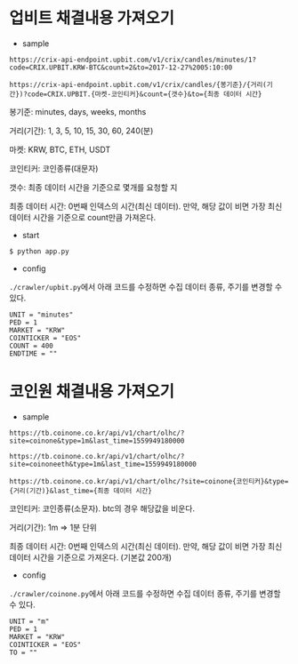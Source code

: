# 업비트 채결내용 가져오기

* sample

```
https://crix-api-endpoint.upbit.com/v1/crix/candles/minutes/1?code=CRIX.UPBIT.KRW-BTC&count=2&to=2017-12-27%2005:10:00
```

```
https://crix-api-endpoint.upbit.com/v1/crix/candles/{봉기준}/{거리(기간})?code=CRIX.UPBIT.{마켓-코인티커}&count={갯수}&to={최종 데이터 시간}
```

봉기준: minutes, days, weeks, months

거리(기간): 1, 3, 5, 10, 15, 30, 60, 240(분)

마켓: KRW, BTC, ETH, USDT

코인티커: 코인종류(대문자)

갯수: 최종 데이터 시간을 기준으로 몇개를 요청할 지

최종 데이터 시간: 0번째 인덱스의 시간(최신 데이터). 만약, 해당 값이 비면 가장 최신 데이터 시간을 기준으로 count만큼 가져온다.

* start

```bash
$ python app.py
```

* config

`./crawler/upbit.py`에서 아래 코드를 수정하면 수집 데이터 종류, 주기를 변경할 수 있다.

```
UNIT = "minutes"
PED = 1
MARKET = "KRW"
COINTICKER = "EOS"
COUNT = 400
ENDTIME = ""
```

# 코인원 채결내용 가져오기

* sample

```
https://tb.coinone.co.kr/api/v1/chart/olhc/?site=coinone&type=1m&last_time=1559949180000
```


```
https://tb.coinone.co.kr/api/v1/chart/olhc/?site=coinoneeth&type=1m&last_time=1559949180000
```


```
https://tb.coinone.co.kr/api/v1/chart/olhc/?site=coinone{코인티커}&type={거리(기간)}&last_time={최종 데이터 시간}
```

코인티커: 코인종류(소문자). btc의 경우 해당값을 비운다.

거리(기간): 1m => 1분 단위

최종 데이터 시간: 0번째 인덱스의 시간(최신 데이터). 만약, 해당 값이 비면 가장 최신 데이터 시간을 기준으로 가져온다. (기본값 200개)

* config

`./crawler/coinone.py`에서 아래 코드를 수정하면 수집 데이터 종류, 주기를 변경할 수 있다.

```
UNIT = "m"
PED = 1
MARKET = "KRW"
COINTICKER = "EOS"
TO = ""
```
